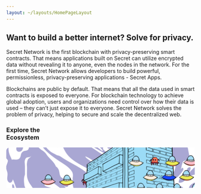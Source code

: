 ```yaml
---
layout: ~/layouts/HomePageLayout
---
```


<slim-column>

## Want to build a better internet? Solve for privacy.

Secret Network is the first blockchain with privacy-preserving smart contracts. That means applications built on Secret can utilize encrypted data without revealing it to anyone, even the nodes in the network. For the first time, Secret Network allows developers to build powerful, permissionless, privacy-preserving applications - Secret Apps.

Blockchains are public by default. That means that all the data used in smart contracts is exposed to everyone. For blockchain technology to achieve global adoption, users and organizations need control over how their data is used – they can’t just expose it to everyone. Secret Network solves the problem of privacy, helping to secure and scale the decentralized web.

</slim-column>

<triplet-columns>

<template v-slot:left>

<home-card to="/about/about-secret-network" vertical>

### **Learn about**<br>Secret Network

<separator small />

![Community](./img/learn-about-secret-network.png)

</home-card>

</template>

<template v-slot:middle>

<home-card to="/community" vertical>

### **Join**<br>Our Community

<separator small />

![Secret App](./img/join-our-community.png)

</home-card>

</template>

<template v-slot:right>

<home-card to="/developers" vertical>

### **Build your own**<br>Secret App

<separator small />

![Node Operator](./img/build-your-own-secret-app.png)

</home-card>

</template>

</triplet-columns>

<single-column class="ecosystem">

<home-card to="/ecosystem/overview" horizontal>

### **Explore the**<br>Ecosystem

<separator small />

![Node Operator](./img/explore-the-ecosystem.png)

</home-card>

</single-column>

<small-announcement>

<template v-slot:content>

#### Announcement

### SCRT 2020: Our Secret Vision for<br>Universal Finance

Learn about some of the critical applications being built on Secret Network - and how you can get involved. Help us drive adoption of decentralized finance with security, privacy, and fairness!

<next-button class="turquoise" tag="Read more" to="/blog/secret-2020-defi/">

</next-button>

</template>

</small-announcement>

<twin-columns class="latest-posts">

<template v-slot:left>

### Latest Blog Posts

Read, watch and absorb the secrets that we publish in<br/>our official blog.

</template>

<template v-slot:right>

<next-button tag="Unveil more secrets" to="/blog">

</next-button>

</template>

</twin-columns>

<single-column>

<latest-posts class="latest-blog-cards"></latest-posts>

</single-column>

<announcement>

<template v-slot:content-left>

#### Announcement

### The Secret Ethereum Bridge is LIVE on Mainnet!

Users can now get programmable privacy for their ETH and select ERC-20s. Plus: up to 2 million SCRT are expected to be available to support bridge mining and the launch of Secret DeFi!

<next-button class="turquoise" tag="Read more" to="/blog/upgrade-complete-secret-contracts-live-mainnet">

</next-button>

</template>

<template v-slot:content-right>

![](../src/assets/eth-bridge.jpg)

</template>

</announcement>

<announcement>

<template v-slot:content-left>

#### Announcement

### Upgrade Complete:<br>Secret Contracts are<br>LIVE on Mainnet!

The secret is out! Privacy-preserving smart contracts are now LIVE on Secret Network. Learn about this launch, our exciting initial apps, our new strategic partnership with Hashed, and what comes next as "programmable privacy" comes to public blockchains.

<next-button class="turquoise" tag="Read more" to="/blog/upgrade-complete-secret-contracts-live-mainnet">

</next-button>

</template>

<template v-slot:content-right>

![](../src/assets/announcement.png)

</template>

</announcement>

<twin-columns class="latest-media-articles">

<template v-slot:left>

## Latest Media

</template>

<template v-slot:right>

<next-button tag="View all media" to="/media">

</next-button>

</template>

</twin-columns>

<single-column>

<template>

<grid columns="3">

<media-card tag="podcast" title="Private Smart Contracts: Anthony Pompliano" src="media/image1.png" to="https://www.youtube.com/watch?v=Kx9hb3U7pfs" cta="Watch Now"></media-card>

<media-card tag="podcast" title="Secret Network on The Defiant Podcast" src="media/image2.png" to="https://anchor.fm/thedefiant/episodes/Privacy-Might-be-the-Only-Thing-Left-That-Makes-Web-3-0-a-Viable-Alternative-Tor-Bair-of-Secret-Foundation-el9n52" cta="Listen Now"></media-card>

<media-card tag="video" title="zkp-privacy Summit: Secret Contracts" src="media/privacysummit.png" to="https://www.crowdcast.io/e/zkp-privacy-summit/5" cta="Watch Now"></media-card>

</grid>

</template>

</single-column>

<style lang="scss">
.ecosystem {
  @include respond-to("large and up") {
    padding-top: 0;
    padding-bottom: 89px;
  }
}
.simple-section {
  text-align: center;
}
.latest-blog-cards {
  padding-bottom: $gutter-xxxlarge;
}
.latest-posts, .latest-media-articles {
  align-items: end;
  padding-top: $gutter-xxxlarge;
  padding-bottom: 0;
  .twins-column {
    &--end {
      text-align: right;
      @include respond-to("medium and down") {
        text-align: left;
      }
    }
    p {
      margin: 0;
    }
    .next-button {
      margin: 0;
    }
  }
  @include respond-to("medium and down") {
    grid-template-columns: 100%;
    grid-template-rows: auto;
    grid-row-gap: rem(16px);
  }
}
</style>
